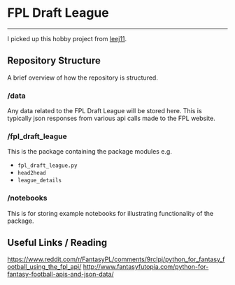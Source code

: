 # FPL Draft League
---
I picked up this hobby project from [leej11](https://github.com/leej11/fpl_draft_league). 


## Repository Structure
A brief overview of how the repository is structured.

### /data
Any data related to the FPL Draft League will be stored here. This is typically json responses from various api calls made to the FPL website. 

### /fpl_draft_league
This is the package containing the package modules e.g.

* `fpl_draft_league.py`
* `head2head`
* `league_details`

### /notebooks
This is for storing example notebooks for illustrating functionality of the package.

## Useful Links / Reading

https://www.reddit.com/r/FantasyPL/comments/9rclpj/python_for_fantasy_football_using_the_fpl_api/
http://www.fantasyfutopia.com/python-for-fantasy-football-apis-and-json-data/